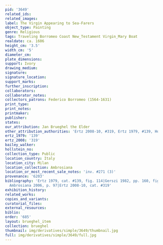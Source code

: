 ```yaml
---
pid: '3649'
related_ids: 
related_images: 
label: The Virgin Appearing to Sea-Farers
object_type: Painting
genre: Religious
tags: Traveling Borromeo Coast New_Testament Virgin_Mary Boat
realdate: ca. 1606
height_cm: '3.5'
width_cm: '5'
diameter_cm: 
plate_dimensions: 
support: Ivory
drawing_medium: 
signature: 
signature_location: 
support_marks: 
further_inscription: 
collaborators: 
collaborator_notes: 
collectors_patrons: Federico Borromeo (1564-1631)
print_type: 
print_notes: 
printmaker: 
publisher: 
states: 
our_attribution: Jan Brueghel the Elder
other_attribution_authorities: 'Ertz 2008-10, #319, Ertz 1979, #139, Honig database'
ertz_1979: '139'
ertz_2008: '319'
bailey_walker: 
hollstein_no: 
collection_type: Public
location_country: Italy
location_city: Milan
location_collection: Ambrosiana
location_or_most_recent_sale_notes: 'inv. #271 (3)'
provenance: '6203'
bibliography: 'Ertz 1979, cat. #139, fig. 114|Gerszi 1982, pp. 160, fig. 16|Pijl in
  Ambrosiana 2006, p. 97|Ertz 2008-10, cat. #319'
exhibition_history: 
related_works: 
copies_and_variants: 
curatorial_files: 
external_resources: 
biblio: 
order: '685'
layout: brueghel_item
collection: brueghel
thumbnail: img/derivatives/simple/3649/thumbnail.jpg
full: img/derivatives/simple/3649/full.jpg
---
```

